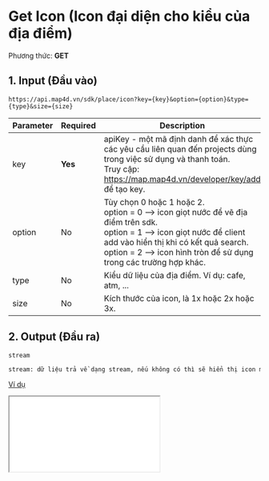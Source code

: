 #  Get Icon (Icon đại diện cho kiểu của địa điểm)
Phương thức: **GET**
## 1. Input (Đầu vào)
```
https://api.map4d.vn/sdk/place/icon?key={key}&option={option}&type={type}&size={size}
```
| Parameter | Required | Description                                                                                                                                                                                                                                          |
|-----------|----------|------------------------------------------------------------------------------------------------------------------------------------------------------------------------------------------------------------------------------------------------------|
| key       | **Yes**  | apiKey - một mã định danh để xác thực các yêu cầu liên quan đến projects dùng trong việc sử dụng và thanh toán. <br>Truy cập: https://map.map4d.vn/developer/key/add để tạo key.                                                                    |
| option    | No       | Tùy chọn 0 hoặc 1 hoặc 2.<br>  option = 0 --> icon giọt nước để vẽ địa điểm trên sdk.<br>  option = 1 --> icon giọt nước để client add vào hiển thị khi có kết quả search. <br>  option = 2 --> icon hình tròn để sử dụng trong các trường hợp khác. |
| type      | No       | Kiểu dữ liệu của địa điểm. Ví dụ: cafe, atm, ...                                                                                                                                                                                                     |
| size      | No       | Kích thước của icon, là 1x hoặc 2x hoặc 3x.                                                                                                                                                                                                          |
## 2. Output (Đầu ra)
```
stream
```
```html
stream: dữ liệu trả về dạng stream, nếu không có thì sẽ hiển thị icon mặc định
```
[Ví dụ](./examples/v1.0/icon.html)
<iframe src="./examples/v1.0/icon.html"> </iframe>